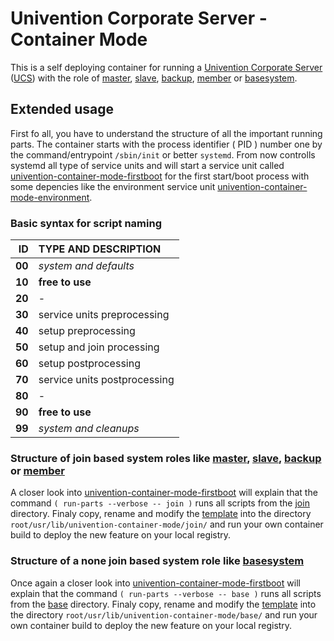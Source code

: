 # Univention Corporate Server - Container Mode

This is a self deploying container for running a [Univention Corporate Server](https://www.univention.com/products/ucs/) ([UCS](https://docs.software-univention.de/manual.html)) with the role of [master](https://docs.software-univention.de/manual.html#domain-ldap:Domain_controller_master), [slave](https://docs.software-univention.de/manual.html#domain-ldap:Domain_controller_slave), [backup](https://docs.software-univention.de/manual.html#domain-ldap:Domain_controller_backup), [member](https://docs.software-univention.de/manual.html#domain-ldap:Member_server) or [basesystem](https://docs.software-univention.de/manual.html#domain-ldap:Base_system).

## Extended usage

First fo all, you have to understand the structure of all the important running parts. The container starts with the process identifier ( PID ) number one by the command/entrypoint ``` /sbin/init ``` or better ``` systemd ```. From now controlls systemd all type of service units and will start a service unit called [univention-container-mode-firstboot](../root/usr/lib/systemd/system/univention-container-mode-firstboot.service) for the first start/boot process with some depencies like the environment service unit [univention-container-mode-environment](../root/usr/lib/systemd/system/univention-container-mode-environment.service).

### Basic syntax for script naming

| **ID** | TYPE AND DESCRIPTION         |
| ------:|:---------------------------- |
| **00** | *system and defaults*        |
| **10** | **free to use**              |
| **20** | -                            |
| **30** | service units preprocessing  |
| **40** | setup preprocessing          |
| **50** | setup and join processing    |
| **60** | setup postprocessing         |
| **70** | service units postprocessing |
| **80** | -                            |
| **90** | **free to use**              |
| **99** | *system and cleanups*        |

### Structure of join based system roles like [master](https://docs.software-univention.de/manual.html#domain-ldap:Domain_controller_master), [slave](https://docs.software-univention.de/manual.html#domain-ldap:Domain_controller_slave), [backup](https://docs.software-univention.de/manual.html#domain-ldap:Domain_controller_backup) or [member](https://docs.software-univention.de/manual.html#domain-ldap:Member_server)

A closer look into [univention-container-mode-firstboot](../root/usr/lib/systemd/system/univention-container-mode-firstboot.service) will explain that the command ``` ( run-parts --verbose -- join ) ``` runs all scripts from the [join](../root/usr/lib/univention-container-mode/join) directory. Finaly copy, rename and modify the [template](../root/usr/lib/univention-container-mode/template) into the directory ``` root/usr/lib/univention-container-mode/join/ ``` and run your own container build to deploy the new feature on your local registry.

### Structure of a none join based system role like [basesystem](https://docs.software-univention.de/manual.html#domain-ldap:Base_system)

Once again a closer look into [univention-container-mode-firstboot](../root/usr/lib/systemd/system/univention-container-mode-firstboot.service) will explain that the command ``` ( run-parts --verbose -- base ) ``` runs all scripts from the [base](../root/usr/lib/univention-container-mode/base) directory. Finaly copy, rename and modify the [template](../root/usr/lib/univention-container-mode/template) into the directory ``` root/usr/lib/univention-container-mode/base/ ``` and run your own container build to deploy the new feature on your local registry.
